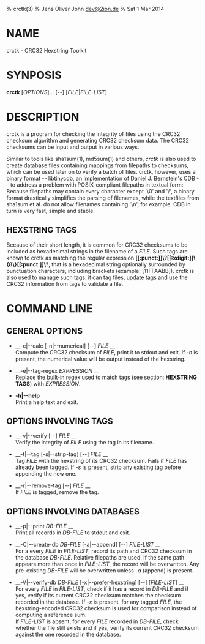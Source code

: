 % crctk(3)
% Jens Oliver John <dev@2ion.de>
% Sat  1 Mar 2014

# NAME

crctk - CRC32 Hexstring Toolkit

# SYNPOSIS

__crctk__ [_OPTIONS_]... [_--_] [_FILE_|_FILE-LIST_]

# DESCRIPTION

crctk is a program for checking the integrity of files using the CRC32
checksum algorithm and generating CRC32 checksum data. The CRC32
checksums can be input and output in various ways.

Similar to tools like sha1sum(1), md5sum(1) and others, *crctk* is also
used to create database files containing mappings from filepaths to
checksums, which can be used later on to verify a batch of files. crctk,
however, uses a binary format -- libtinycdb, an implementation of
Daniel J. Bernstein's CDB -- to address a problem with POSIX-compliant
filepaths in textual form: Because filepaths may contain every
character except '\0' and '/', a binary format drastically simplifies
the parsing of filenames, while the textfiles from sha1sum et al. do not
allow filenames containing '\n', for example. CDB in turn is very fast,
simple and stable.

## HEXSTRING TAGS

Because of their short length, it is common for CRC32 checksums to be
included as hexadecimal strings in the filename of a _FILE_. Such
tags are known to crctk as matching the regular expression 
__[[:punct:]]\\?[[:xdigit:]]\\{8\\}[[:punct:]]\\?__, that is a
hexadecimal string optionally surrounded by punctuation characters,
including brackets (example: [11FFAABB]). crctk is also used to manage
such tags: it can tag files, update tags and use the CRC32 information
from tags to validate a file.

# COMMAND LINE

## GENERAL OPTIONS

*   __-c|--calc [-n|--numerical] [_--_] _FILE_ __  
    Compute the CRC32 checksum of _FILE_, print it to stdout and exit.
    If _-n_ is present, the numerical value will be output instead of
    the hexstring.

*   __-e|--tag-regex _EXPRESSION_ __  
    Replace the built-in regex used to match tags (see section:
    __HEXSTRING TAGS__) with _EXPRESSION_.

*   __-h|--help__  
    Print a help text and exit.

## OPTIONS INVOLVING TAGS

*   __-v|--verify [_--_] _FILE_ __  
    Verify the integrity of _FILE_ using the tag in its filename.

*   __-t|--tag [-s|--strip-tag] [_--_] _FILE_ __  
    Tag _FILE_ with the hexstring of its CRC32 checksum. Fails if _FILE_
    has already been tagged. If _-s_ is present, strip any existing tag
    before appending the new one.

*   __-r|--remove-tag [_--_] _FILE_ __  
    If _FILE_ is tagged, remove the tag.

## OPTIONS INVOLVING DATABASES

*   __-p|--print _DB-FILE_ __   
    Print all records in _DB-FILE_ to stdout and exit.

*   __-C|--create-db _DB-FILE_ [-a|--append] [_--_] _FILE-LIST_ __   
    For a every _FILE_ in _FILE-LIST_, record its path and CRC32
    checksum in the database _DB-FILE_. Relative filepaths are used.
    If the same path appears more than once in _FILE-LIST_, the record
    will be overwritten. Any pre-existing _DB-FILE_ will be overwritten
    unless _-a_ (append) is present.

*   __-V|--verify-db _DB-FILE_ [-x|--prefer-hexstring] [_--_] [_FILE-LIST_] __  
    For every _FILE_ in _FILE-LIST_, check if it has a record in
    _DB-FILE_ and if yes, verify if its current CRC32 checksum matches
    the checksum recorded in the database. If _-x_ is present, for any
    tagged _FILE_, the hexstring-encoded CRC32 checksum is used for
    comparison instead of computing a reference sum.  
    If _FILE-LIST_ is absent, for every _FILE_ recorded in _DB-FILE_,
    check whether the file still exists and if yes, verify its current
    CRC32 checksum against the one recorded in the database.


